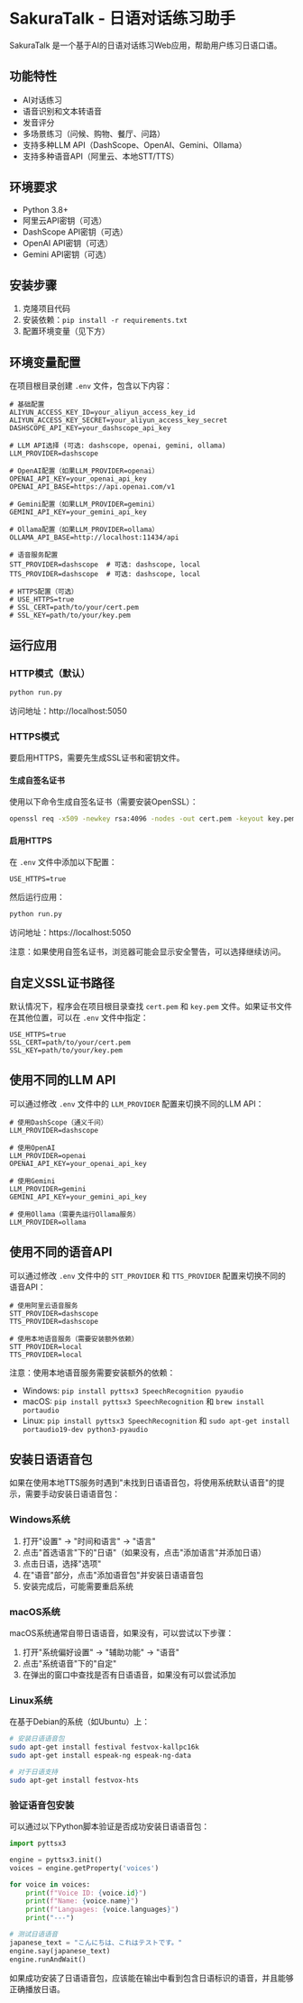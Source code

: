 # SakuraTalk - 日语对话练习助手

SakuraTalk 是一个基于AI的日语对话练习Web应用，帮助用户练习日语口语。

## 功能特性

- AI对话练习
- 语音识别和文本转语音
- 发音评分
- 多场景练习（问候、购物、餐厅、问路）
- 支持多种LLM API（DashScope、OpenAI、Gemini、Ollama）
- 支持多种语音API（阿里云、本地STT/TTS）

## 环境要求

- Python 3.8+
- 阿里云API密钥（可选）
- DashScope API密钥（可选）
- OpenAI API密钥（可选）
- Gemini API密钥（可选）

## 安装步骤

1. 克隆项目代码
2. 安装依赖：`pip install -r requirements.txt`
3. 配置环境变量（见下方）

## 环境变量配置

在项目根目录创建 `.env` 文件，包含以下内容：

```
# 基础配置
ALIYUN_ACCESS_KEY_ID=your_aliyun_access_key_id
ALIYUN_ACCESS_KEY_SECRET=your_aliyun_access_key_secret
DASHSCOPE_API_KEY=your_dashscope_api_key

# LLM API选择 (可选: dashscope, openai, gemini, ollama)
LLM_PROVIDER=dashscope

# OpenAI配置（如果LLM_PROVIDER=openai）
OPENAI_API_KEY=your_openai_api_key
OPENAI_API_BASE=https://api.openai.com/v1

# Gemini配置（如果LLM_PROVIDER=gemini）
GEMINI_API_KEY=your_gemini_api_key

# Ollama配置（如果LLM_PROVIDER=ollama）
OLLAMA_API_BASE=http://localhost:11434/api

# 语音服务配置
STT_PROVIDER=dashscope  # 可选: dashscope, local
TTS_PROVIDER=dashscope  # 可选: dashscope, local

# HTTPS配置（可选）
# USE_HTTPS=true
# SSL_CERT=path/to/your/cert.pem
# SSL_KEY=path/to/your/key.pem
```

## 运行应用

### HTTP模式（默认）

```bash
python run.py
```

访问地址：http://localhost:5050

### HTTPS模式

要启用HTTPS，需要先生成SSL证书和密钥文件。

#### 生成自签名证书

使用以下命令生成自签名证书（需要安装OpenSSL）：

```bash
openssl req -x509 -newkey rsa:4096 -nodes -out cert.pem -keyout key.pem -days 365
```

#### 启用HTTPS

在 `.env` 文件中添加以下配置：

```
USE_HTTPS=true
```

然后运行应用：

```bash
python run.py
```

访问地址：https://localhost:5050

注意：如果使用自签名证书，浏览器可能会显示安全警告，可以选择继续访问。

## 自定义SSL证书路径

默认情况下，程序会在项目根目录查找 `cert.pem` 和 `key.pem` 文件。如果证书文件在其他位置，可以在 `.env` 文件中指定：

```
USE_HTTPS=true
SSL_CERT=path/to/your/cert.pem
SSL_KEY=path/to/your/key.pem
```

## 使用不同的LLM API

可以通过修改 `.env` 文件中的 `LLM_PROVIDER` 配置来切换不同的LLM API：

```
# 使用DashScope（通义千问）
LLM_PROVIDER=dashscope

# 使用OpenAI
LLM_PROVIDER=openai
OPENAI_API_KEY=your_openai_api_key

# 使用Gemini
LLM_PROVIDER=gemini
GEMINI_API_KEY=your_gemini_api_key

# 使用Ollama（需要先运行Ollama服务）
LLM_PROVIDER=ollama
```

## 使用不同的语音API

可以通过修改 `.env` 文件中的 `STT_PROVIDER` 和 `TTS_PROVIDER` 配置来切换不同的语音API：

```
# 使用阿里云语音服务
STT_PROVIDER=dashscope
TTS_PROVIDER=dashscope

# 使用本地语音服务（需要安装额外依赖）
STT_PROVIDER=local
TTS_PROVIDER=local
```

注意：使用本地语音服务需要安装额外的依赖：
- Windows: `pip install pyttsx3 SpeechRecognition pyaudio`
- macOS: `pip install pyttsx3 SpeechRecognition` 和 `brew install portaudio`
- Linux: `pip install pyttsx3 SpeechRecognition` 和 `sudo apt-get install portaudio19-dev python3-pyaudio`

## 安装日语语音包

如果在使用本地TTS服务时遇到"未找到日语语音包，将使用系统默认语音"的提示，需要手动安装日语语音包：

### Windows系统

1. 打开"设置" -> "时间和语言" -> "语言" 
2. 点击"首选语言"下的"日语"（如果没有，点击"添加语言"并添加日语）
3. 点击日语，选择"选项"
4. 在"语音"部分，点击"添加语音包"并安装日语语音包
5. 安装完成后，可能需要重启系统

### macOS系统

macOS系统通常自带日语语音，如果没有，可以尝试以下步骤：

1. 打开"系统偏好设置" -> "辅助功能" -> "语音"
2. 点击"系统语音"下的"自定"
3. 在弹出的窗口中查找是否有日语语音，如果没有可以尝试添加

### Linux系统

在基于Debian的系统（如Ubuntu）上：

```bash
# 安装日语语音包
sudo apt-get install festival festvox-kallpc16k
sudo apt-get install espeak-ng espeak-ng-data

# 对于日语支持
sudo apt-get install festvox-hts
```

### 验证语音包安装

可以通过以下Python脚本验证是否成功安装日语语音包：

```python
import pyttsx3

engine = pyttsx3.init()
voices = engine.getProperty('voices')

for voice in voices:
    print(f"Voice ID: {voice.id}")
    print(f"Name: {voice.name}")
    print(f"Languages: {voice.languages}")
    print("---")

# 测试日语语音
japanese_text = "こんにちは、これはテストです。"
engine.say(japanese_text)
engine.runAndWait()
```

如果成功安装了日语语音包，应该能在输出中看到包含日语标识的语音，并且能够正确播放日语。